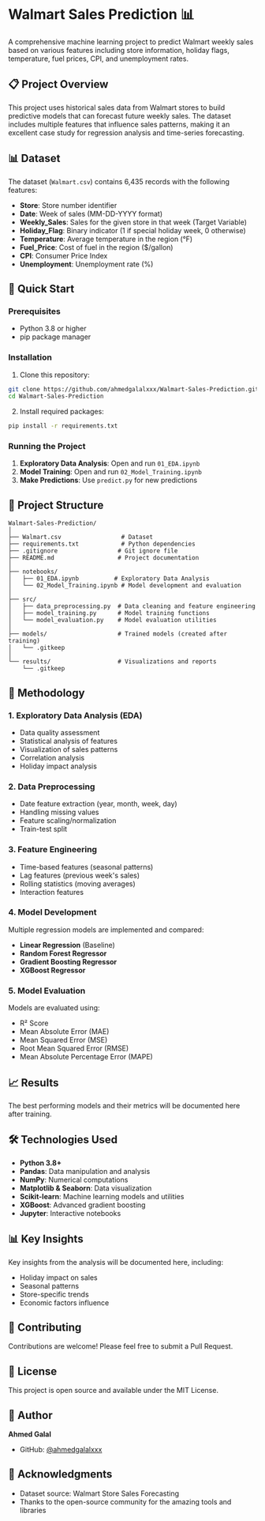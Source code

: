# Walmart Sales Prediction 📊

A comprehensive machine learning project to predict Walmart weekly sales based on various features including store information, holiday flags, temperature, fuel prices, CPI, and unemployment rates.

## 📋 Project Overview

This project uses historical sales data from Walmart stores to build predictive models that can forecast future weekly sales. The dataset includes multiple features that influence sales patterns, making it an excellent case study for regression analysis and time-series forecasting.

## 📊 Dataset

The dataset (`Walmart.csv`) contains 6,435 records with the following features:

- **Store**: Store number identifier
- **Date**: Week of sales (MM-DD-YYYY format)
- **Weekly_Sales**: Sales for the given store in that week (Target Variable)
- **Holiday_Flag**: Binary indicator (1 if special holiday week, 0 otherwise)
- **Temperature**: Average temperature in the region (°F)
- **Fuel_Price**: Cost of fuel in the region ($/gallon)
- **CPI**: Consumer Price Index
- **Unemployment**: Unemployment rate (%)

## 🚀 Quick Start

### Prerequisites

- Python 3.8 or higher
- pip package manager

### Installation

1. Clone this repository:
```bash
git clone https://github.com/ahmedgalalxxx/Walmart-Sales-Prediction.git
cd Walmart-Sales-Prediction
```

2. Install required packages:
```bash
pip install -r requirements.txt
```

### Running the Project

1. **Exploratory Data Analysis**: Open and run `01_EDA.ipynb`
2. **Model Training**: Open and run `02_Model_Training.ipynb`
3. **Make Predictions**: Use `predict.py` for new predictions

## 📁 Project Structure

```
Walmart-Sales-Prediction/
│
├── Walmart.csv                 # Dataset
├── requirements.txt            # Python dependencies
├── .gitignore                 # Git ignore file
├── README.md                  # Project documentation
│
├── notebooks/
│   ├── 01_EDA.ipynb          # Exploratory Data Analysis
│   └── 02_Model_Training.ipynb # Model development and evaluation
│
├── src/
│   ├── data_preprocessing.py  # Data cleaning and feature engineering
│   ├── model_training.py      # Model training functions
│   └── model_evaluation.py    # Model evaluation utilities
│
├── models/                    # Trained models (created after training)
│   └── .gitkeep
│
└── results/                   # Visualizations and reports
    └── .gitkeep
```

## 🔬 Methodology

### 1. Exploratory Data Analysis (EDA)
- Data quality assessment
- Statistical analysis of features
- Visualization of sales patterns
- Correlation analysis
- Holiday impact analysis

### 2. Data Preprocessing
- Date feature extraction (year, month, week, day)
- Handling missing values
- Feature scaling/normalization
- Train-test split

### 3. Feature Engineering
- Time-based features (seasonal patterns)
- Lag features (previous week's sales)
- Rolling statistics (moving averages)
- Interaction features

### 4. Model Development
Multiple regression models are implemented and compared:
- **Linear Regression** (Baseline)
- **Random Forest Regressor**
- **Gradient Boosting Regressor**
- **XGBoost Regressor**

### 5. Model Evaluation
Models are evaluated using:
- R² Score
- Mean Absolute Error (MAE)
- Mean Squared Error (MSE)
- Root Mean Squared Error (RMSE)
- Mean Absolute Percentage Error (MAPE)

## 📈 Results

The best performing models and their metrics will be documented here after training.

## 🛠️ Technologies Used

- **Python 3.8+**
- **Pandas**: Data manipulation and analysis
- **NumPy**: Numerical computations
- **Matplotlib & Seaborn**: Data visualization
- **Scikit-learn**: Machine learning models and utilities
- **XGBoost**: Advanced gradient boosting
- **Jupyter**: Interactive notebooks

## 📊 Key Insights

Key insights from the analysis will be documented here, including:
- Holiday impact on sales
- Seasonal patterns
- Store-specific trends
- Economic factors influence

## 🤝 Contributing

Contributions are welcome! Please feel free to submit a Pull Request.

## 📝 License

This project is open source and available under the MIT License.

## 👤 Author

**Ahmed Galal**
- GitHub: [@ahmedgalalxxx](https://github.com/ahmedgalalxxx)

## 🙏 Acknowledgments

- Dataset source: Walmart Store Sales Forecasting
- Thanks to the open-source community for the amazing tools and libraries
